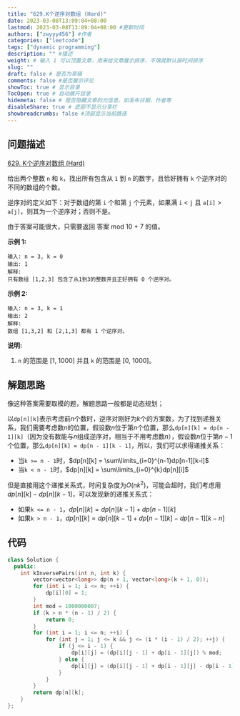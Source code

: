 ```yaml
---
title: "629.K个逆序对数组 (Hard)"
date: 2023-03-08T13:09:04+08:00
lastmod: 2023-03-08T13:09:04+08:00 #更新时间
authors: ["zwyyy456"] #作者
categories: ["leetcode"]
tags: ["dynamic programming"]
description: "" #描述
weight: # 输入 1 可以顶置文章，用来给文章展示排序，不填就默认按时间排序
slug: ""
draft: false # 是否为草稿
comments: false #是否展示评论
showToc: true # 显示目录
TocOpen: true # 自动展开目录
hidemeta: false # 是否隐藏文章的元信息，如发布日期、作者等
disableShare: true # 底部不显示分享栏
showbreadcrumbs: false #顶部显示当前路径
---
```

## 问题描述
[629. K个逆序对数组 (Hard)](https://leetcode.cn/problems/k-inverse-pairs-array/)

给出两个整数 `n` 和 `k`，找出所有包含从 `1` 到 `n` 的数字，且恰好拥有 `k`
个逆序对的不同的数组的个数。

逆序对的定义如下：对于数组的第 `i` 个和第 `j` 个元素，如果满 `i` < `j` 且 `a[i]` >
`a[j]`，则其为一个逆序对；否则不是。

由于答案可能很大，只需要返回 答案 mod 10 \+ 7 的值。

**示例 1:**

```
输入: n = 3, k = 0
输出: 1
解释:
只有数组 [1,2,3] 包含了从1到3的整数并且正好拥有 0 个逆序对。

```

**示例 2:**

```
输入: n = 3, k = 1
输出: 2
解释:
数组 [1,3,2] 和 [2,1,3] 都有 1 个逆序对。

```

**说明:**

1. `n` 的范围是 \[1, 1000\] 并且 `k` 的范围是 \[0, 1000\]。

## 解题思路
像这种答案需要取模的题，解题思路一般都是动态规划；

以`dp[n][k]`表示考虑前$n$个数时，逆序对刚好为$k$个的方案数，为了找到递推关系，我们需要考虑数$n$的位置，假设数$n$位于第$n$个位置，那么`dp[n][k] = dp[n - 1][k]`（因为没有数能与$n$组成逆序对，相当于不用考虑数$n$），假设数$n$位于第$n - 1$个位置，那么`dp[n][k] = dp[n - 1][k - 1]`，所以，我们可以求得递推关系：
- 当`k >= n - 1`时，$dp[n][k] = \sum\limits_{i=0}^{n-1}dp[n-1][k-i]$
- 当`k < n - 1`时，$dp[n][k] = \sum\limits_{i=0}^{k}dp[n][i]$

但是直接用这个递推关系式，时间复杂度为$O(nk^2)$，可能会超时，我们考虑用$dp[n][k] - dp[n][k - 1]$，可以发现新的递推关系式：
- 如果`k <= n - 1`，$dp[n][k] = dp[n][k - 1] + dp[n - 1][k]$
- 如果`k > n - 1`，$dp[n][k] = dp[n][k - 1] + dp[n - 1][k] - dp[n - 1][k - n]$

## 代码
```cpp
class Solution {
  public:
    int kInversePairs(int n, int k) {
        vector<vector<long>> dp(n + 1, vector<long>(k + 1, 0));
        for (int i = 1; i <= n; ++i) {
            dp[i][0] = 1;
        }
        int mod = 1000000007;
        if (k > n * (n - 1) / 2) {
            return 0;
        }
        for (int i = 1; i <= n; ++i) {
            for (int j = 1; j <= k && j <= (i * (i - 1) / 2); ++j) {
                if (j <= i - 1) {
                    dp[i][j] = (dp[i][j - 1] + dp[i - 1][j]) % mod;
                } else {
                    dp[i][j] = (dp[i][j - 1] + dp[i - 1][j] - dp[i - 1][j - i] + mod) % mod;
                }
            }
        }
        return dp[n][k];
    }
};
```
